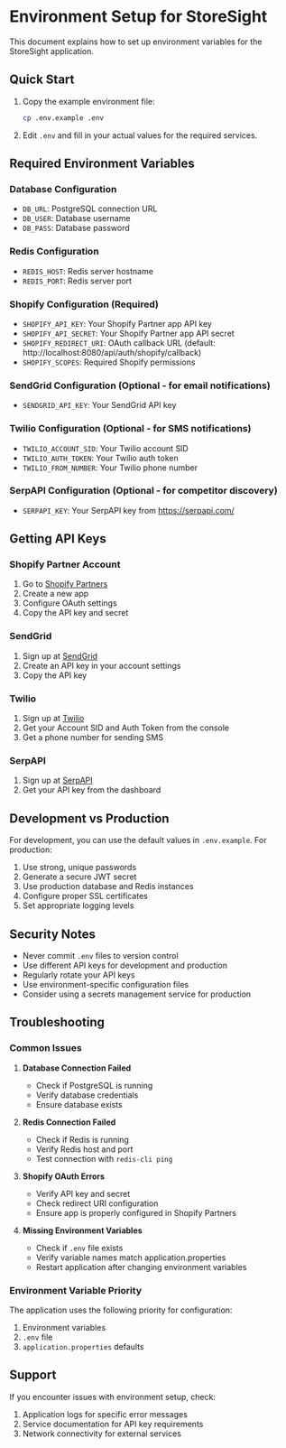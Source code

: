 # Environment Setup for StoreSight

This document explains how to set up environment variables for the StoreSight application.

## Quick Start

1. Copy the example environment file:
   ```bash
   cp .env.example .env
   ```

2. Edit `.env` and fill in your actual values for the required services.

## Required Environment Variables

### Database Configuration

- `DB_URL`: PostgreSQL connection URL
- `DB_USER`: Database username
- `DB_PASS`: Database password

### Redis Configuration

- `REDIS_HOST`: Redis server hostname
- `REDIS_PORT`: Redis server port

### Shopify Configuration (Required)

- `SHOPIFY_API_KEY`: Your Shopify Partner app API key
- `SHOPIFY_API_SECRET`: Your Shopify Partner app API secret
- `SHOPIFY_REDIRECT_URI`: OAuth callback URL (default: http://localhost:8080/api/auth/shopify/callback)
- `SHOPIFY_SCOPES`: Required Shopify permissions

### SendGrid Configuration (Optional - for email notifications)

- `SENDGRID_API_KEY`: Your SendGrid API key

### Twilio Configuration (Optional - for SMS notifications)

- `TWILIO_ACCOUNT_SID`: Your Twilio account SID
- `TWILIO_AUTH_TOKEN`: Your Twilio auth token
- `TWILIO_FROM_NUMBER`: Your Twilio phone number

### SerpAPI Configuration (Optional - for competitor discovery)

- `SERPAPI_KEY`: Your SerpAPI key from https://serpapi.com/

## Getting API Keys

### Shopify Partner Account

1. Go to [Shopify Partners](https://partners.shopify.com/)
2. Create a new app
3. Configure OAuth settings
4. Copy the API key and secret

### SendGrid

1. Sign up at [SendGrid](https://sendgrid.com/)
2. Create an API key in your account settings
3. Copy the API key

### Twilio

1. Sign up at [Twilio](https://twilio.com/)
2. Get your Account SID and Auth Token from the console
3. Get a phone number for sending SMS

### SerpAPI

1. Sign up at [SerpAPI](https://serpapi.com/)
2. Get your API key from the dashboard

## Development vs Production

For development, you can use the default values in `.env.example`. For production:

1. Use strong, unique passwords
2. Generate a secure JWT secret
3. Use production database and Redis instances
4. Configure proper SSL certificates
5. Set appropriate logging levels

## Security Notes

- Never commit `.env` files to version control
- Use different API keys for development and production
- Regularly rotate your API keys
- Use environment-specific configuration files
- Consider using a secrets management service for production

## Troubleshooting

### Common Issues

1. **Database Connection Failed**
    - Check if PostgreSQL is running
    - Verify database credentials
    - Ensure database exists

2. **Redis Connection Failed**
    - Check if Redis is running
    - Verify Redis host and port
    - Test connection with `redis-cli ping`

3. **Shopify OAuth Errors**
    - Verify API key and secret
    - Check redirect URI configuration
    - Ensure app is properly configured in Shopify Partners

4. **Missing Environment Variables**
    - Check if `.env` file exists
    - Verify variable names match application.properties
    - Restart application after changing environment variables

### Environment Variable Priority

The application uses the following priority for configuration:

1. Environment variables
2. `.env` file
3. `application.properties` defaults

## Support

If you encounter issues with environment setup, check:

1. Application logs for specific error messages
2. Service documentation for API key requirements
3. Network connectivity for external services 